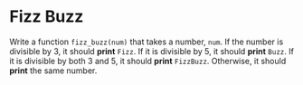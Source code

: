 # Fizz Buzz

Write a function `fizz_buzz(num)` that takes a number, `num`.
If the number is divisible by 3, it should **print** `Fizz`.
If it is divisible by 5, it should **print** `Buzz`.
If it is divisible by both 3 and 5, it should **print** `FizzBuzz`.
Otherwise, it should **print** the same number.
